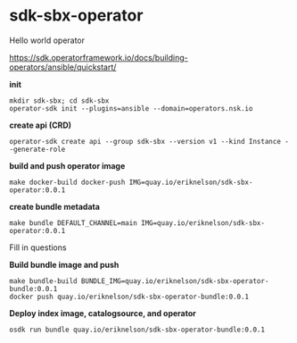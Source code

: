 # sdk-sbx-operator

Hello world operator

https://sdk.operatorframework.io/docs/building-operators/ansible/quickstart/

**init**

```
mkdir sdk-sbx; cd sdk-sbx
operator-sdk init --plugins=ansible --domain=operators.nsk.io
```

**create api (CRD)**

```
operator-sdk create api --group sdk-sbx --version v1 --kind Instance --generate-role
```

**build and push operator image**

```
make docker-build docker-push IMG=quay.io/eriknelson/sdk-sbx-operator:0.0.1
```

**create bundle metadata**

`make bundle DEFAULT_CHANNEL=main IMG=quay.io/eriknelson/sdk-sbx-operator:0.0.1`

Fill in questions

**Build bundle image and push**

```
make bundle-build BUNDLE_IMG=quay.io/eriknelson/sdk-sbx-operator-bundle:0.0.1
docker push quay.io/eriknelson/sdk-sbx-operator-bundle:0.0.1
```

**Deploy index image, catalogsource, and operator**

`osdk run bundle quay.io/eriknelson/sdk-sbx-operator-bundle:0.0.1`